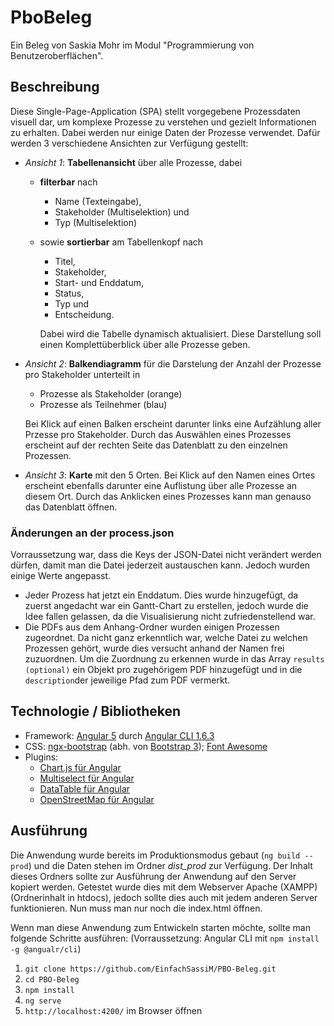 # PboBeleg
Ein Beleg von Saskia Mohr im Modul "Programmierung von Benutzeroberflächen".
## Beschreibung
Diese Single-Page-Application (SPA) stellt vorgegebene Prozessdaten visuell dar, um komplexe Prozesse zu verstehen und gezielt Informationen zu erhalten. Dabei werden nur einige Daten der Prozesse verwendet. Dafür werden 3 verschiedene Ansichten zur Verfügung gestellt:

- *Ansicht 1*: **Tabellenansicht** über alle Prozesse, dabei 
    - **filterbar** nach 
        - Name (Texteingabe), 
        - Stakeholder (Multiselektion)  und
        - Typ (Multiselektion)
    - sowie **sortierbar** am Tabellenkopf nach
        - Titel,
        - Stakeholder,
        - Start- und Enddatum,
        - Status,
        - Typ und
        - Entscheidung.         

        Dabei wird die Tabelle dynamisch aktualisiert. Diese Darstellung soll einen Komplettüberblick über alle Prozesse geben.
- *Ansicht 2*: **Balkendiagramm** für die Darstelung der Anzahl der Prozesse pro Stakeholder unterteilt in
    - Prozesse als Stakeholder (orange)
    - Prozesse als Teilnehmer (blau)    

    Bei Klick auf einen Balken erscheint darunter links eine Aufzählung aller Przesse pro Stakeholder. Durch das Auswählen eines Prozesses erscheint auf der rechten Seite das Datenblatt zu den einzelnen Prozessen.

- *Ansicht 3*: **Karte** mit den 5 Orten. Bei Klick auf den Namen eines Ortes erscheint ebenfalls darunter eine Auflistung über alle Prozesse an diesem Ort. Durch das Anklicken eines Prozesses kann man genauso das Datenblatt öffnen. 

### Änderungen an der process.json          
Vorraussetzung war, dass die Keys der JSON-Datei nicht verändert werden dürfen, damit man die Datei jederzeit austauschen kann. Jedoch wurden einige Werte angepasst.
- Jeder Prozess hat jetzt ein Enddatum. Dies wurde hinzugefügt, da zuerst angedacht war ein Gantt-Chart zu erstellen, jedoch wurde die Idee fallen gelassen, da die Visualisierung nicht zufriedenstellend war.
- Die PDFs aus dem Anhang-Ordner wurden einigen Prozessen zugeordnet. Da nicht ganz erkenntlich war, welche Datei zu welchen Prozessen gehört, wurde dies versucht anhand der Namen frei zuzuordnen. Um die Zuordnung zu erkennen wurde in das Array `results (optional)` ein Objekt pro zugehörigem PDF hinzugefügt und in die `description`der jeweilige Pfad zum PDF vermerkt.

## Technologie / Bibliotheken

- Framework: [Angular 5](https://angular.io) durch [Angular CLI 1.6.3](https://cli.angular.io)
- CSS: [ngx-bootstrap](https://valor-software.com/ngx-bootstrap/#/) (abh. von [Bootstrap 3](http://getbootstrap.com/docs/3.3/)); [Font Awesome](https://fontawesome.com)
- Plugins: 
    - [Chart.js für Angular](https://github.com/emn178/angular2-chartjs) 
    - [Multiselect für Angular](https://cuppalabs.github.io/components/multiselectDropdown/)
    - [DataTable für Angular](https://github.com/mariuszfoltak/angular2-datatable)
    - [OpenStreetMap für Angular](https://github.com/quentin-ol/ngx-openlayers)

## Ausführung
Die Anwendung wurde bereits im Produktionsmodus gebaut (`ng build --prod`) und die Daten stehen im Ordner *dist_prod* zur Verfügung. Der Inhalt dieses Ordners sollte zur Ausführung der Anwendung auf den Server kopiert werden. Getestet wurde dies mit dem Webserver Apache (XAMPP) (Ordnerinhalt in htdocs), jedoch sollte dies auch mit jedem anderen Server funktionieren. Nun muss man nur noch die index.html öffnen.

Wenn man diese Anwendung zum Entwickeln starten möchte, sollte man folgende Schritte ausführen:              (Vorraussetzung: Angular CLI mit `npm install -g @angualr/cli`)
1. `git clone https://github.com/EinfachSassiM/PBO-Beleg.git`
2. `cd PBO-Beleg`
3. `npm install`
4. `ng serve`
5. `http://localhost:4200/` im Browser öffnen

